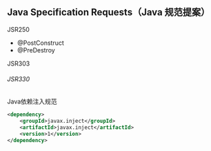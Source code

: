 Java Specification Requests（Java 规范提案）
-

JSR250

- @PostConstruct
- @PreDestroy


JSR303



###### JSR330

Java依赖注入规范

```xml
<dependency>  
    <groupId>javax.inject</groupId>
    <artifactId>javax.inject</artifactId>
    <version>1</version>
</dependency> 
```


